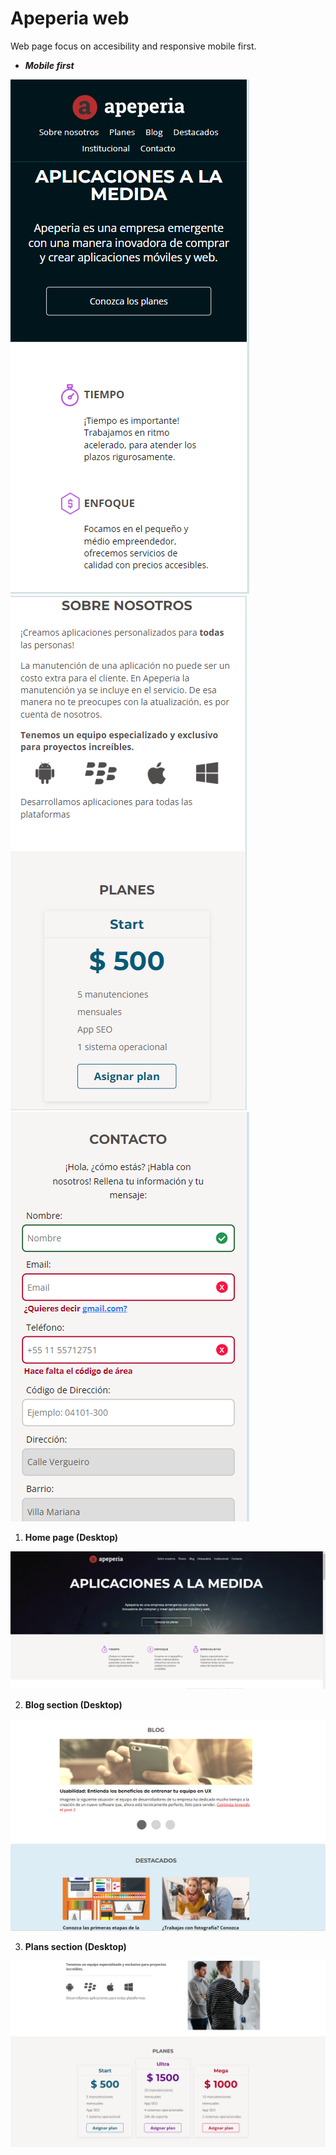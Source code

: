 # Apeperia web

Web page focus on accesibility and responsive mobile first.

- ***Mobile first***

<img src="/capturas/apeperia_inicio-portada_mobile.png" widht="30%" heigth="auto">  <img src="/capturas/apeperia_inicio-planes_mobile.png" widht="30%" heigth="auto"> <img src="/capturas/apeperia_inicio-form_mobile.png" widht="30%" heigth="auto">


1. **Home page (Desktop)**

![Home page](/capturas/apeperia_inicio-banner.png)

2. **Blog section (Desktop)**

![Blog section](/capturas/apeperia_inicio-blog.png)

3. **Plans section (Desktop)**

![Plans section](/capturas/apeperia_inicio-planes.png)
